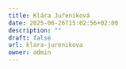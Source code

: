 ```yaml
---
title: Klára Juřeníková
date: 2025-06-26T15:02:56+02:00
description: ""
draft: false
url: klara-jurenikova
owner: admin
---
```


<!-- SECTION BREAK --> 